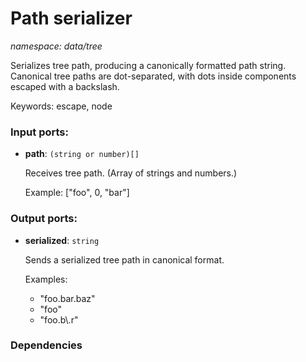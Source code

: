 # Path serializer

_namespace: data/tree_

Serializes tree path, producing a canonically formatted path string.
Canonical tree paths are dot-separated, with dots inside components escaped with a backslash.

Keywords: escape, node

### Input ports:

* __path__: ` (string or number)[] `

    Receives tree path. (Array of strings and numbers.)
    
    Example: ["foo", 0, "bar"]

### Output ports:

* __serialized__: ` string `

    Sends a serialized tree path in canonical format.
    
    Examples:
    * "foo.bar.baz"
    * "foo"
    * "foo.b\\.r"

### Dependencies




